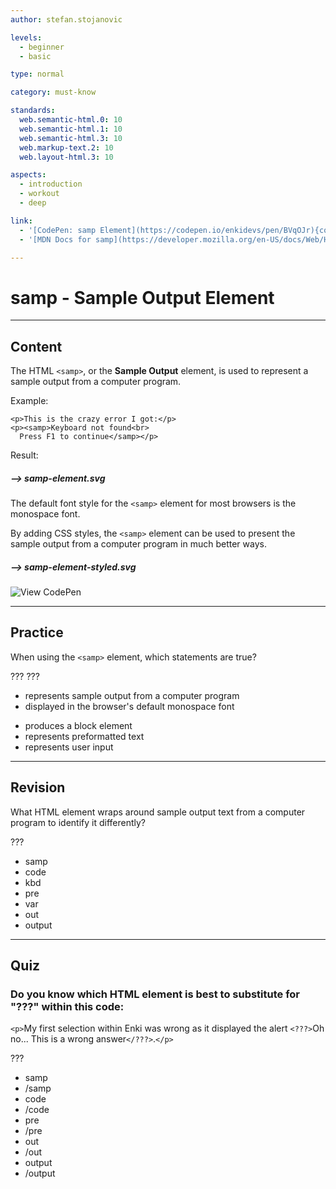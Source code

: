 ```yaml
---
author: stefan.stojanovic

levels:
  - beginner
  - basic

type: normal

category: must-know

standards:
  web.semantic-html.0: 10
  web.semantic-html.1: 10
  web.semantic-html.3: 10
  web.markup-text.2: 10
  web.layout-html.3: 10

aspects:
  - introduction
  - workout
  - deep

link:
  - '[CodePen: samp Element](https://codepen.io/enkidevs/pen/BVqOJr){code}'
  - '[MDN Docs for samp](https://developer.mozilla.org/en-US/docs/Web/HTML/Element/samp){website}'

---
```

# samp - Sample Output Element
---
## Content

The HTML `<samp>`, or the **Sample Output** element, is used to represent a sample output from a computer program.

Example:
```
<p>This is the crazy error I got:</p>
<p><samp>Keyboard not found<br>
  Press F1 to continue</samp></p>
```

Result:

##### --> samp-element.svg

The default font style for the `<samp>` element for most browsers is the monospace font.

By adding CSS styles, the `<samp>` element can be used to present the sample output from a computer program in much better ways. 

##### --> samp-element-styled.svg

![View CodePen](https://codepen.io/enkidevs/pen/BVqOJr)


---
## Practice

When using the `<samp>` element, which statements are true?

???
???

+ represents sample output from a computer program
+ displayed in the browser's default monospace font
- produces a block element
- represents preformatted text
- represents user input

---
## Revision

What HTML element wraps around sample output text from a computer program to identify it differently?

???

* samp
* code
* kbd
* pre
* var
* out
* output

---
## Quiz

### Do you know which HTML element is best to substitute for "???" within this code:  

`<p>`My first selection within Enki was wrong as it displayed the alert `<???>`Oh no... This is a wrong answer`</???>`.`</p>`

???

* samp
* /samp
* code
* /code
* pre
* /pre
* out
* /out
* output
* /output
